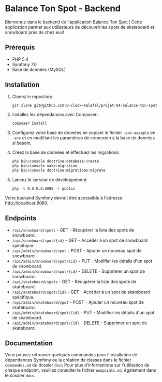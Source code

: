 # Balance Ton Spot - Backend

Bienvenue dans le backend de l'application Balance Ton Spot ! Cette application permet aux utilisateurs de découvrir les spots de skateboard et snowboard près de chez eux!

## Prérequis

- PHP 5.4
- Symfony 7.0
- Base de données (MySQL)

## Installation

1. Clonez le repository:

    ```bash
    git clone git@github.com:O-clock-Falafel/projet-04-balance-ton-spot-back.git
    ```

2. Installez les dépendances avec Composer:

    ```bash
    composer install
    ```

3. Configurez votre base de données en copiant le fichier `.env.example` en `.env` et en modifiant les paramètres de connexion à la base de données si besoin.

4. Créez la base de données et effectuez les migrations:

    ```bash
    php bin/console doctrine:database:create
    php bin/console make:migration
    php bin/console doctrine:migrations:migrate
    ```

5. Lancez le serveur de développement:

    ```bash
    php -S 0.0.0.0:8080 -t public
    ```

Votre backend Symfony devrait être accessible à l'adresse http://localhost:8080.

## Endpoints

- `/api/snowboard/spots` - GET - Récupérer la liste des spots de snowboard.
- `/api/snowboard/spot/{id}` - GET - Accéder à un spot de snowboard spécifique.
- `/api/admin/snowboard/spot` - POST - Ajouter un nouveau spot de snowboard.
- `/api/admin/snowboard/spot/{id}` - PUT - Modifier les détails d'un spot de snowboard.
- `/api/admin/snowboard/spot/{id}` - DELETE - Supprimer un spot de snowboard.
- `/api/skateboard/spots` - GET - Récupérer la liste des spots de skateboard.
- `/api/skateboard/spot/{id}` - GET - Accéder à un spot de skateboard spécifique.
- `/api/admin/skateboard/spot` - POST - Ajouter un nouveau spot de skateboard.
- `/api/admin/skateboard/spot/{id}` - PUT - Modifier les détails d'un spot de skateboard.
- `/api/admin/skateboard/spot/{id}` - DELETE - Supprimer un spot de skateboard.

## Documentation

Vous pouvez retrouver quelques commandes pour l'installation de dépendances Symfony ou la création de classes dans le fichier `commandes.md` du dossier `docs`
Pour plus d'informations sur l'utilisation de chaque endpoint, veuillez consulter le fichier `endpoints.md`, également dans le dossier `docs`.